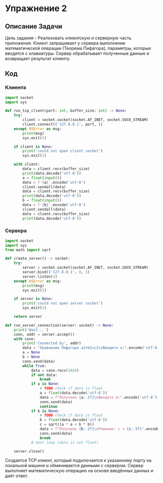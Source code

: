 # Упражнение 2

## Описание Задачи

Цель задания - Реализовать клиентскую и серверную часть приложения. Клиент запрашивает у
сервера выполнение математической операции (Теорема Пифагора), параметры, которые вводятся с
клавиатуры. Сервер обрабатывает полученные данные и возвращает результат
клиенту.

## Код

### Клиента
```python
import socket
import sys

def run_tcp_client(port: int, buffer_size: int) -> None:
    try:
        client = socket.socket(socket.AF_INET, socket.SOCK_STREAM)
        client.connect(('127.0.0.1', port, ))
    except OSError as msg:
        print(msg)
        sys.exit(1)

    if client is None:
        print('could not open client socket')
        sys.exit(1)

    with client:
        data = client.recv(buffer_size)
        print(data.decode('utf-8'))
        a = float(input())
        data = f'{a}'.encode('utf-8')
        client.sendall(data)
        data = client.recv(buffer_size)
        print(data.decode('utf-8'))
        b = float(input())
        data = f'{b}'.encode('utf-8')
        client.sendall(data)
        data = client.recv(buffer_size)
        print(data.decode('utf-8'))

```

### Сервера

```python
import socket
import sys
from math import sqrt

def create_server() -> socket:
    try:
        server = socket.socket(socket.AF_INET, socket.SOCK_STREAM)
        server.bind(('127.0.0.1', 0, ))
        server.listen(1)
    except OSError as msg:
        print(msg)
        sys.exit(1)

    if server is None:
        print('could not open server socket')
        sys.exit(1)

    return server

def run_server_connection(server: socket) -> None:
    print('Wait...')
    conn, addr = server.accept()
    with conn:
        print('Connected by', addr)
        data = "Уравнение Пифагора a2+b2=c2\nВведите a:".encode('utf-8')
        a = None
        b = None
        conn.send(data)
        while True:
            data = conn.recv(1024)
            if not data:
                break
            if a is None:
                # TODO check if data is float
                a = float(data.decode('utf-8'))
                data = f"Получено {a:.2f}\nВведите b:".encode('utf-8')
                conn.send(data)
                continue
            if b is None:
                # TODO check if data is float
                b = float(data.decode('utf-8'))
                c = sqrt((a * a + b * b))
                data = f"Получено {b:.2f}\nРешение: с = {c:.5f}".encode('utf-8')
                conn.send(data)
                break
            # next loop (data is not float)

    server.close()
```
Создается TCP клиент, который подключается к указанному порту на локальной машине и обменивается данными с сервером. Сервер выполняет математическую операцию на основе введённых данных и даёт ответ.